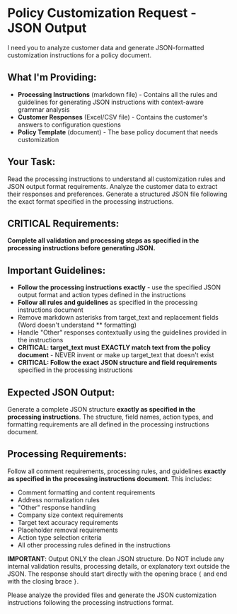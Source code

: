 # Policy Customization Request - JSON Output

I need you to analyze customer data and generate JSON-formatted customization instructions for a policy document.

## What I'm Providing:

- **Processing Instructions** (markdown file) - Contains all the rules and guidelines for generating JSON instructions with context-aware grammar analysis
- **Customer Responses** (Excel/CSV file) - Contains the customer's answers to configuration questions
- **Policy Template** (document) - The base policy document that needs customization

## Your Task:

Read the processing instructions to understand all customization rules and JSON output format requirements. Analyze the customer data to extract their responses and preferences. Generate a structured JSON file following the exact format specified in the processing instructions.

## CRITICAL Requirements:

**Complete all validation and processing steps as specified in the processing instructions before generating JSON.**

## Important Guidelines:

- **Follow the processing instructions exactly** - use the specified JSON output format and action types defined in the instructions
- **Follow all rules and guidelines** as specified in the processing instructions document
- Remove markdown asterisks from target_text and replacement fields (Word doesn't understand \*\* formatting)
- Handle "Other" responses contextually using the guidelines provided in the instructions
- **CRITICAL: target_text must EXACTLY match text from the policy document** - NEVER invent or make up target_text that doesn't exist
- **CRITICAL: Follow the exact JSON structure and field requirements** specified in the processing instructions

## Expected JSON Output:

Generate a complete JSON structure **exactly as specified in the processing instructions**. The structure, field names, action types, and formatting requirements are all defined in the processing instructions document.

## Processing Requirements:

Follow all comment requirements, processing rules, and guidelines **exactly as specified in the processing instructions document**. This includes:

- Comment formatting and content requirements
- Address normalization rules
- "Other" response handling
- Company size context requirements
- Target text accuracy requirements
- Placeholder removal requirements
- Action type selection criteria
- All other processing rules defined in the instructions

**IMPORTANT**: Output ONLY the clean JSON structure. Do NOT include any internal validation results, processing details, or explanatory text outside the JSON. The response should start directly with the opening brace `{` and end with the closing brace `}`.

Please analyze the provided files and generate the JSON customization instructions following the processing instructions format.
